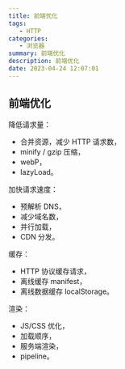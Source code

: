 ```yaml
---
title: 前端优化
tags: 
   - HTTP
categories: 
   - 浏览器
summary: 前端优化
description: 前端优化
date: 2023-04-24 12:07:01
---
```




## 前端优化



降低请求量：

- 合并资源，减少 HTTP 请求数，
- minify / gzip 压缩，
- webP，
- lazyLoad。 

加快请求速度：

- 预解析 DNS，
- 减少域名数，
- 并行加载，
- CDN 分发。 

缓存：

- HTTP 协议缓存请求，
- 离线缓存 manifest，
- 离线数据缓存 localStorage。 

渲染：

- JS/CSS 优化，
- 加载顺序，
- 服务端渲染，
- pipeline。